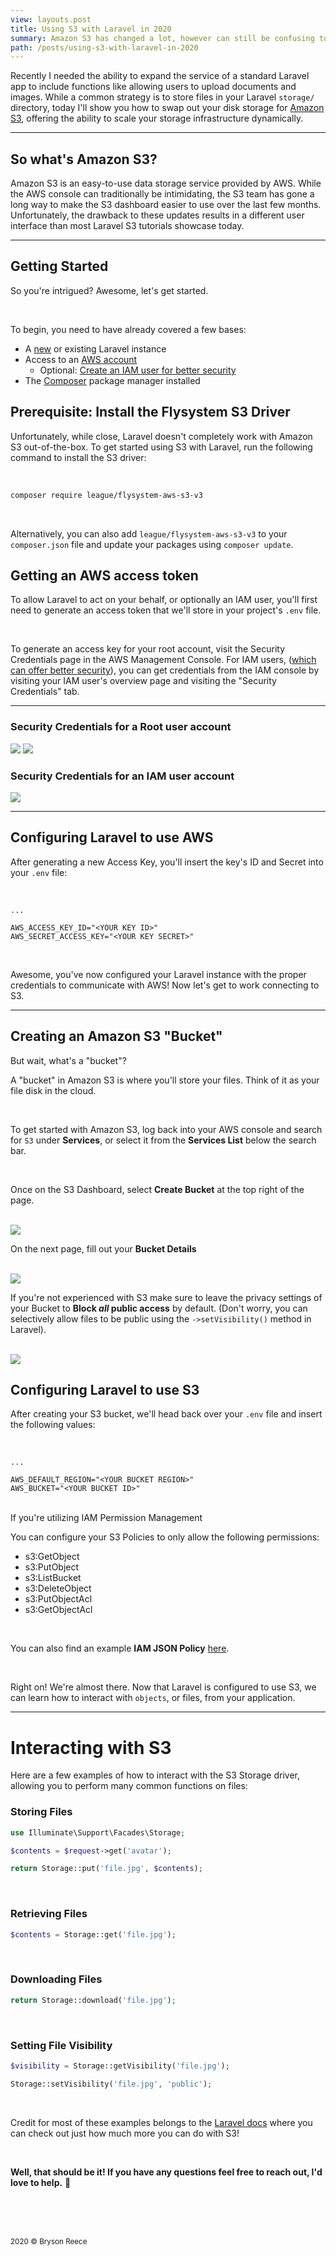 ```yaml
---
view: layouts.post
title: Using S3 with Laravel in 2020
summary: Amazon S3 has changed a lot, however can still be confusing to set up properly with Laravel. Let me show you how to get started!
path: /posts/using-s3-with-laravel-in-2020
---
```


Recently I needed the ability to expand the service of a standard Laravel app to include functions like allowing users to upload documents and images. While a common strategy is to store files in your Laravel `storage/` directory, today I'll show you how to swap out your disk storage for <a href="https://aws.amazon.com/s3/">Amazon S3</a>, offering the ability to scale your storage infrastructure dynamically.

---

## So what's Amazon S3?

Amazon S3 is an easy-to-use data storage service provided by AWS. While the AWS console can traditionally be intimidating, the S3 team has gone a long way to make the S3 dashboard easier to use over the last few months. Unfortunately, the drawback to these updates results in a different user interface than most Laravel S3 tutorials showcase today.

---

## Getting Started

So you're intrigued? Awesome, let's get started.

<br>

To begin, you need to have already covered a few bases:

-   A [new](https://laravel.com/docs/getting-started) or existing Laravel instance
-   Access to an [AWS account](https://aws.amazon.com/)
    -   Optional: [Create an IAM user for better security](https://docs.aws.amazon.com/IAM/latest/UserGuide/getting-started_create-delegated-user.html)
-   The [Composer](https://getcomposer.org/) package manager installed

## Prerequisite: Install the Flysystem S3 Driver

Unfortunately, while close, Laravel doesn't completely work with Amazon S3 out-of-the-box. To get started using S3 with Laravel, run the following command to install the S3 driver:

<br>

```bash
composer require league/flysystem-aws-s3-v3
```

<br>

Alternatively, you can also add `league/flysystem-aws-s3-v3` to your `composer.json` file and update your packages using `composer update`.

## Getting an AWS access token

To allow Laravel to act on your behalf, or optionally an IAM user, you'll first need to generate an access token that we'll store in your project's `.env` file.

<br>

To generate an access key for your root account, visit the Security Credentials page in the AWS Management Console. For IAM users, ([which can offer better security](https://docs.aws.amazon.com/IAM/latest/UserGuide/getting-started_create-delegated-user.html)), you can get credentials from the IAM console by visiting your IAM user's overview page and visiting the "Security Credentials" tab.

---

### Security Credentials for a Root user account
<img src="/img/posts/using-s3-with-laravel-in-2020/aws-root-credentials.png">

<img src="/img/posts/using-s3-with-laravel-in-2020/aws-root-credentials-2.png" class="mt-8">

### Security Credentials for an IAM user account
<img src="/img/posts/using-s3-with-laravel-in-2020/aws-iam-credentials.png">

---

## Configuring Laravel to use AWS

After generating a new Access Key, you'll insert the key's ID and Secret into your `.env` file:

<br>

```none
...

AWS_ACCESS_KEY_ID="<YOUR KEY ID>"
AWS_SECRET_ACCESS_KEY="<YOUR KEY SECRET>"
```

<br>

Awesome, you've now configured your Laravel instance with the proper credentials to communicate with AWS! Now let's get to work connecting to S3.

---

## Creating an Amazon S3 "Bucket"

<div class="bg-yellow-50 border-4 border-dotted border-yellow-200 px-4 py-3 rounded-md text-sm">
    <span class="text-base font-bold block">But wait, what's a "bucket"?</span>
    <p>A "bucket" in Amazon S3 is where you'll store your files. Think of it as your file disk in the cloud.</p>
</div>

<br>

To get started with Amazon S3, log back into your AWS console and search for `S3` under **Services**, or select it from the **Services List** below the search bar.

<br>

Once on the S3 Dashboard, select **Create Bucket** at the top right of the page.

<br>

<img src="/img/posts/using-s3-with-laravel-in-2020/aws-s3.png">

<br>

On the next page, fill out your **Bucket Details**

<br>

<img src="/img/posts/using-s3-with-laravel-in-2020/s3-bucket-name.png">

<br>

If you're not experienced with S3 make sure to leave the privacy settings of your Bucket to **Block _all_ public access** by default. (Don't worry, you can selectively allow files to be public using the `->setVisibility()` method in Laravel).

<br>

<img src="/img/posts/using-s3-with-laravel-in-2020/s3-bucket-privacy.png">

## Configuring Laravel to use S3

After creating your S3 bucket, we'll head back over your `.env` file and insert the following values:

<br>

```none
...

AWS_DEFAULT_REGION="<YOUR BUCKET REGION>"
AWS_BUCKET="<YOUR BUCKET ID>"
```

<br>

<div class="bg-orange-50 border-4 border-dotted border-orange-200 px-4 py-3 rounded-md text-sm">
    <span class="text-base font-bold block">If you're utilizing IAM Permission Management</span>
    <p>You can configure your S3 Policies to only allow the following permissions:</p>
    <ul>
        <li>s3:GetObject</li>
        <li>s3:PutObject</li>
        <li>s3:ListBucket</li>
        <li>s3:DeleteObject</li>
        <li>s3:PutObjectAcl</li>
        <li>s3:GetObjectAcl</li>
    </ul>
    <br>
    <p>
        You can also find an example <strong>IAM JSON Policy</strong> <a href="https://gist.github.com/brysonreece/bcb81a577948f37458c7862a78fe7fd5">here</a>.
    </p>
</div>

<br>

Right on! We're almost there. Now that Laravel is configured to use S3, we can learn how to interact with `objects`, or files, from your application.

---

# Interacting with S3

Here are a few examples of how to interact with the S3 Storage driver, allowing you to perform many common functions on files:

### Storing Files
```php
use Illuminate\Support\Facades\Storage;

$contents = $request->get('avatar');

return Storage::put('file.jpg', $contents);
```

<br>

### Retrieving Files
```php
$contents = Storage::get('file.jpg');
```

<br>

### Downloading Files
```php
return Storage::download('file.jpg');
```

<br>

### Setting File Visibility
```php
$visibility = Storage::getVisibility('file.jpg');

Storage::setVisibility('file.jpg', 'public');
```

<br>

Credit for most of these examples belongs to the [Laravel docs](https://laravel.com/docs/filesystem) where you can check out just how much more you can do with S3!

<br>

<strong>Well, that should be it! If you have any questions feel free to reach out, I'd love to help.</strong> <span class="wave">👋</span>

<br>
<br>
<br>

<small class="italic text-gray-400">2020 &copy; Bryson Reece